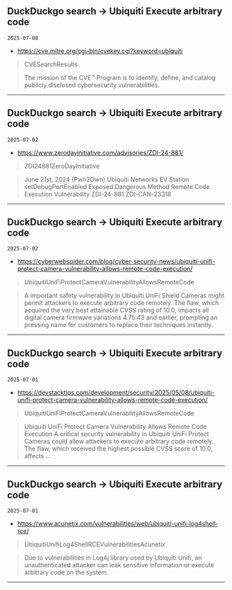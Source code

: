 ## DuckDuckgo search -> Ubiquiti Execute arbitrary code
`2025-07-08`

* https://cve.mitre.org/cgi-bin/cvekey.cgi?keyword=ubiquiti

<blockquote>
 CVESearchResults
</blockquote>
<blockquote>
The mission of the CVE™ Program is to identify, define, and catalog publicly disclosed cybersecurity vulnerabilities.
</blockquote>

---

## DuckDuckgo search -> Ubiquiti Execute arbitrary code
`2025-07-02`

* https://www.zerodayinitiative.com/advisories/ZDI-24-881/

<blockquote>
 ZDI24881ZeroDayInitiative
</blockquote>
<blockquote>
June 21st, 2024 (Pwn2Own) Ubiquiti Networks EV Station setDebugPortEnabled Exposed Dangerous Method Remote Code Execution Vulnerability ZDI-24-881 ZDI-CAN-23318
</blockquote>

---

## DuckDuckgo search -> Ubiquiti Execute arbitrary code
`2025-07-02`

* https://cyberwebspider.com/blog/cyber-security-news/ubiquiti-unifi-protect-camera-vulnerability-allows-remote-code-execution/

<blockquote>
 UbiquitiUniFiProtectCameraVulnerabilityAllowsRemoteCode
</blockquote>
<blockquote>
A important safety vulnerability in Ubiquiti UniFi Shield Cameras might permit attackers to execute arbitrary code remotely. The flaw, which acquired the very best attainable CVSS rating of 10.0, impacts all digital camera firmware variations 4.75.43 and earlier, prompting an pressing name for customers to replace their techniques instantly.
</blockquote>

---

## DuckDuckgo search -> Ubiquiti Execute arbitrary code
`2025-07-01`

* https://devstacktips.com/development/security/2025/05/08/ubiquiti-unifi-protect-camera-vulnerability-allows-remote-code-execution/

<blockquote>
 UbiquitiUniFiProtectCameraVulnerabilityAllowsRemoteCode
</blockquote>
<blockquote>
Ubiquiti UniFi Protect Camera Vulnerability Allows Remote Code Execution A critical security vulnerability in Ubiquiti UniFi Protect Cameras could allow attackers to execute arbitrary code remotely. The flaw, which received the highest possible CVSS score of 10.0, affects ...
</blockquote>

---

## DuckDuckgo search -> Ubiquiti Execute arbitrary code
`2025-07-01`

* https://www.acunetix.com/vulnerabilities/web/ubiquiti-unifi-log4shell-rce/

<blockquote>
 UbiquitiUnifiLog4ShellRCEVulnerabilitiesAcunetix
</blockquote>
<blockquote>
Due to vulnerabilities in Log4j library used by Ubiquiti Unifi, an unauthenticated attacker can leak sensitive information or execute arbitrary code on the system.
</blockquote>

---

